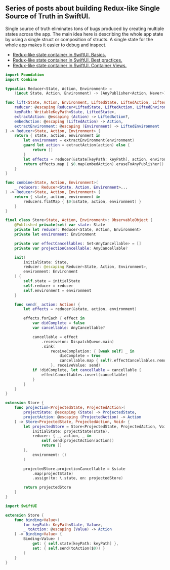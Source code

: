 ## Series of posts about building Redux-like Single Source of Truth in SwiftUI.
Single source of truth eliminates tons of bugs produced by creating multiple states across the app. The main idea here is describing the whole app state by using a single struct or composition of structs. A single state for the whole app makes it easier to debug and inspect.

* [Redux-like state container in SwiftUI. Basics.](https://swiftwithmajid.com/2019/09/18/redux-like-state-container-in-swiftui/)
* [Redux-like state container in SwiftUI. Best practices.](https://swiftwithmajid.com/2019/09/25/redux-like-state-container-in-swiftui-part2/)
* [Redux-like state container in SwiftUI. Container Views.](https://swiftwithmajid.com/2019/10/02/redux-like-state-container-in-swiftui-part3/)

```swift
import Foundation
import Combine

typealias Reducer<State, Action, Environment> =
    (inout State, Action, Environment) -> [AnyPublisher<Action, Never>]

func lift<State, Action, Environment, LiftedState, LiftedAction, LiftedEnvironment>(
    reducer: @escaping Reducer<LiftedState, LiftedAction, LiftedEnvironment>,
    keyPath: WritableKeyPath<State, LiftedState>,
    extractAction: @escaping (Action) -> LiftedAction?,
    embedAction: @escaping (LiftedAction) -> Action,
    extractEnvironment: @escaping (Environment) -> LiftedEnvironment
) -> Reducer<State, Action, Environment> {
    return { state, action, environment in
        let environment = extractEnvironment(environment)
        guard let action = extractAction(action) else {
            return []
        }
        let effects = reducer(&state[keyPath: keyPath], action, environment)
        return effects.map { $0.map(embedAction).eraseToAnyPublisher() }
    }
}

func combine<State, Action, Environment>(
    _ reducers: Reducer<State, Action, Environment>...
) -> Reducer<State, Action, Environment> {
    return { state, action, environment in
        reducers.flatMap { $0(&state, action, environment) }
    }
}

final class Store<State, Action, Environment>: ObservableObject {
    @Published private(set) var state: State
    private let reducer: Reducer<State, Action, Environment>
    private let environment: Environment

    private var effectCancellables: Set<AnyCancellable> = []
    private var projectionCancellable: AnyCancellable?

    init(
        initialState: State,
        reducer: @escaping Reducer<State, Action, Environment>,
        environment: Environment
    ) {
        self.state = initialState
        self.reducer = reducer
        self.environment = environment
    }

    func send(_ action: Action) {
        let effects = reducer(&state, action, environment)

        effects.forEach { effect in
            var didComplete = false
            var cancellable: AnyCancellable?

            cancellable = effect
                .receive(on: DispatchQueue.main)
                .sink(
                    receiveCompletion: { [weak self] _ in
                        didComplete = true
                        cancellable.map { self?.effectCancellables.remove($0) }
                    }, receiveValue: send)
            if !didComplete, let cancellable = cancellable {
                effectCancellables.insert(cancellable)
            }
        }
    }
}

extension Store {
    func projection<ProjectedState, ProjectedAction>(
        projectState: @escaping (State) -> ProjectedState,
        projectAction: @escaping (ProjectedAction) -> Action
    ) -> Store<ProjectedState, ProjectedAction, Void> {
        let projectedStore = Store<ProjectedState, ProjectedAction, Void>(
            initialState: projectState(state),
            reducer: { _, action, _ in
                self.send(projectAction(action))
                return []
        },
            environment: ()
        )

        projectedStore.projectionCancellable = $state
            .map(projectState)
            .assign(to: \.state, on: projectedStore)

        return projectedStore
    }
}

import SwiftUI

extension Store {
    func binding<Value>(
        for keyPath: KeyPath<State, Value>,
        _ toAction: @escaping (Value) -> Action
    ) -> Binding<Value> {
        Binding<Value> (
            get: { self.state[keyPath: keyPath] },
            set: { self.send(toAction($0)) }
        )
    }
}
```
